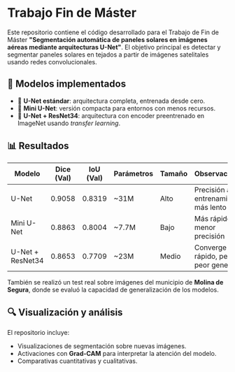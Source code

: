 # Trabajo Fin de Máster

Este repositorio contiene el código desarrollado para el Trabajo de Fin de Máster **"Segmentación automática de paneles solares en imágenes aéreas mediante arquitecturas U-Net"**. El objetivo principal es detectar y segmentar paneles solares en tejados a partir de imágenes satelitales usando redes convolucionales.


## 🧠 Modelos implementados

- 🔹 **U-Net estándar**: arquitectura completa, entrenada desde cero.
- 🔸 **Mini U-Net**: versión compacta para entornos con menos recursos.
- 🧩 **U-Net + ResNet34**: arquitectura con encoder preentrenado en ImageNet usando _transfer learning_.

## 📊 Resultados

| Modelo              | Dice (Val) | IoU (Val) | Parámetros | Tamaño | Observaciones |
|---------------------|------------|-----------|------------|--------|----------------|
| U-Net               | 0.9058     | 0.8319    | ~31M       | Alto   | Precisión alta, entrenamiento más lento |
| Mini U-Net          | 0.8863     | 0.8004    | ~7.7M      | Bajo   | Más rápido, menor precisión |
| U-Net + ResNet34    | 0.8653     | 0.7709    | ~23M       | Medio  | Converge rápido, pero peor generaliza |

También se realizó un test real sobre imágenes del municipio de **Molina de Segura**, donde se evaluó la capacidad de generalización de los modelos.

## 🔍 Visualización y análisis

El repositorio incluye:
- Visualizaciones de segmentación sobre nuevas imágenes.
- Activaciones con **Grad-CAM** para interpretar la atención del modelo.
- Comparativas cuantitativas y cualitativas.
